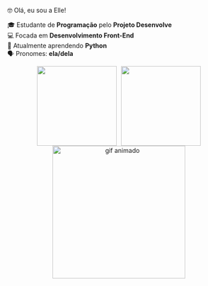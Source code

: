 🤓 Olá, eu sou a Elle!

🎓 Estudante de **Programação** pelo **Projeto Desenvolve** <br>
💻 Focada em **Desenvolvimento Front-End** <br>
🐍 Atualmente aprendendo **Python** <br>
🗣️ Pronomes: **ela/dela**

<div align="center" style="display: flex; justify-content: center; gap: 10px;">
  <a href="https://github.com/ellezera">
    <img height="180em" src="https://github-readme-stats.vercel.app/api?username=ellezera&show_icons=true&theme=dark"/>
  </a>
  <a href="https://github.com/gabrielleazevedopd208">
    <img height="180em" src="https://github-readme-stats.vercel.app/api/top-langs/?username=ellezera&layout=compact&langs_count=16&theme=dark"/>
  </a>
</div>


<div align="center">
  <a href="https://picasion.com/">
    <img src="https://i.picasion.com/pic92/e6407ed8e39e65934d934d46bdd1fb5b.gif" width="300" height="300" alt="gif animado" />
  </a>
  <br />
  <a href="https://picasion.com/">
</div>
